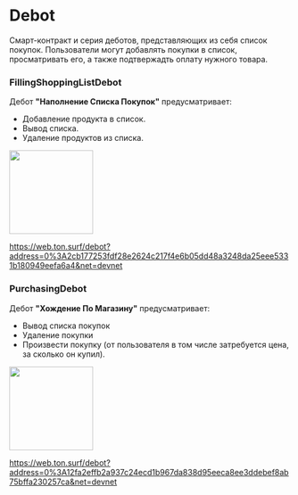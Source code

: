 # Debot

Cмарт-контракт и серия деботов, представляющих из себя список покупок. Пользователи могут добавлять покупки в список, просматривать его, а также подтвержадть оплату нужного товара.

### FillingShoppingListDebot
Дебот <b>"Наполнение Списка Покупок"</b> предусматривает:
- Добавление продукта в список.
- Вывод списка.
- Удаление продуктов из списка.

<img src='img/DeBot···· a6a4.png' width="150" height="150">

https://web.ton.surf/debot?address=0%3A2cb177253fdf28e2624c217f4e6b05dd48a3248da25eee5331b180949eefa6a4&net=devnet


### PurchasingDebot 
Дебот <b>"Хождение По Магазину"</b> предусматривает:
- Вывод списка покупок
- Удаление покупки
- Произвести покупку (от пользователя в том числе затребуется цена, за сколько он купил).

<img src='img/DeBot···· 57ca.png' width="150" height="150">

https://web.ton.surf/debot?address=0%3A12fa2effb2a937c24ecd1b967da838d95eeca8ee3ddebef8ab75bffa230257ca&net=devnet
